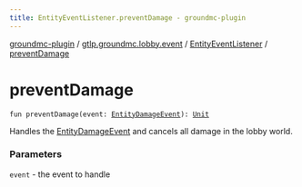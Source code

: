 ```yaml
---
title: EntityEventListener.preventDamage - groundmc-plugin
---
```


[groundmc-plugin](../../index.html) / [gtlp.groundmc.lobby.event](../index.html) / [EntityEventListener](index.html) / [preventDamage](.)

# preventDamage

`fun preventDamage(event: `[`EntityDamageEvent`](https://hub.spigotmc.org/javadocs/spigot/org/bukkit/event/entity/EntityDamageEvent.html)`): `[`Unit`](https://kotlinlang.org/api/latest/jvm/stdlib/kotlin/-unit/index.html)

Handles the [EntityDamageEvent](https://hub.spigotmc.org/javadocs/spigot/org/bukkit/event/entity/EntityDamageEvent.html) and cancels all damage in the lobby world.

### Parameters

`event` - the event to handle